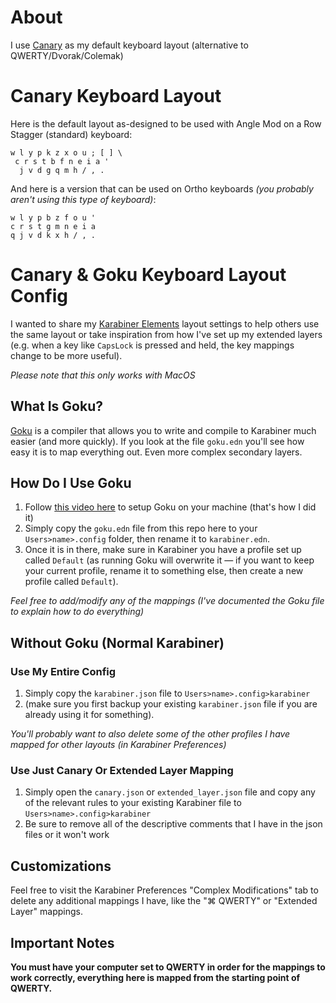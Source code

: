 # About
I use [Canary](https://github.com/Apsu/Canary) as my default keyboard layout (alternative to QWERTY/Dvorak/Colemak)

# Canary Keyboard Layout
Here is the default layout as-designed to be used with Angle Mod on a Row Stagger (standard) keyboard:

```
w l y p k z x o u ; [ ] \
 c r s t b f n e i a '
  j v d g q m h / , .
```

And here is a version that can be used on Ortho keyboards *(you probably aren't using this type of keyboard)*:
```
w l y p b z f o u '
c r s t g m n e i a
q j v d k x h / , .
```

# Canary & Goku Keyboard Layout Config
I wanted to share my [Karabiner Elements](https://karabiner-elements.pqrs.org/) layout settings to help others use the same layout or take inspiration from how I've set up my extended layers (e.g. when a key like `CapsLock` is pressed and held, the key mappings change to be more useful).

*Please note that this only works with MacOS*

## What Is Goku?
[Goku](https://github.com/yqrashawn/GokuRakuJoudo) is a compiler that allows you to write and compile to Karabiner much easier (and more quickly). If you look at the file `goku.edn` you'll see how easy it is to map everything out. Even more complex secondary layers.

## How Do I Use Goku
1. Follow [this video here](https://www.youtube.com/watch?v=vysHEYTp0H4) to setup Goku on your machine (that's how I did it)
2. Simply copy the `goku.edn` file from this repo here to your `Users>name>.config` folder, then rename it to `karabiner.edn`.
3. Once it is in there, make sure in Karabiner you have a profile set up called `Default` (as running Goku will overwrite it — if you want to keep your current profile, rename it to something else, then create a new profile called `Default`).

*Feel free to add/modify any of the mappings (I've documented the Goku file to explain how to do everything)*

## Without Goku (Normal Karabiner)

### Use My Entire Config
1. Simply copy the `karabiner.json` file to `Users>name>.config>karabiner`
2. (make sure you first backup your existing `karabiner.json` file if you are already using it for something).

*You'll probably want to also delete some of the other profiles I have mapped for other layouts (in Karabiner Preferences)*

### Use Just Canary Or Extended Layer Mapping
1. Simply open the `canary.json` or `extended_layer.json` file and copy any of the relevant rules to your existing Karabiner file to `Users>name>.config>karabiner`
2. Be sure to remove all of the descriptive comments that I have in the json files or it won't work

## Customizations
Feel free to visit the Karabiner Preferences "Complex Modifications" tab to delete any additional mappings I have, like the "⌘ QWERTY" or "Extended Layer" mappings.

## Important Notes
**You must have your computer set to QWERTY in order for the mappings to work correctly, everything here is mapped from the starting point of QWERTY.**
